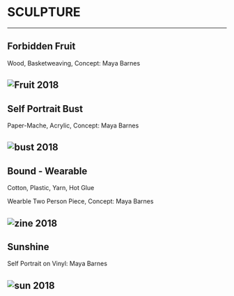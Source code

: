 # SCULPTURE

---

## Forbidden Fruit

Wood, Basketweaving, Concept: Maya Barnes

![Fruit](https://mayacbarnes.github.io/assets/images/ForbiddenFruit.jpg)
2018
---

## Self Portrait Bust

Paper-Mache, Acrylic, Concept: Maya Barnes

![bust](https://mayacbarnes.github.io/assets/images/bust.jpg)
2018
---
## Bound - Wearable

Cotton, Plastic, Yarn, Hot Glue

Wearble Two Person Piece, Concept: Maya Barnes

![zine](https://mayacbarnes.github.io/assets/images/bound.jpg)
2018
---
## Sunshine

Self Portrait on Vinyl: Maya Barnes

![sun](https://mayacbarnes.github.io/assets/images/DrawingFinalproj.jpg)
2018
---
